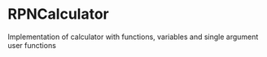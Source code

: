 # RPNCalculator
Implementation of calculator with functions, variables and single argument user functions
